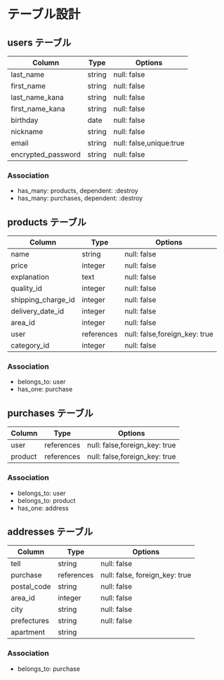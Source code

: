 # テーブル設計

## users テーブル

| Column   | Type   | Options     |
| -------- | ------ | ----------- |
| last_name     | string | null: false |
| first_name    | string | null: false |
| last_name_kana | string | null: false |
| first_name_kana | string | null: false |
| birthday | date | null: false |
| nickname | string | null: false |
| email | string | null: false,unique:true |
| encrypted_password | string | null: false |



### Association

- has_many: products, dependent: :destroy
- has_many: purchases, dependent: :destroy



## products テーブル

| Column | Type   | Options     |
| ------ | ------ | ----------- |
| name   | string | null: false |
| price  | integer | null: false |
| explanation | text | null: false |
| quality_id | integer | null: false |
| shipping_charge_id | integer | null: false |
| delivery_date_id | integer | null: false |
| area_id | integer | null: false                         |
| user | references | null: false,foreign_key: true |
| category_id | integer | null: false |



### Association

- belongs_to: user
- has_one: purchase







## purchases テーブル

| Column	| Type	| Options                                   |
| ------ | ------ | -----------------------------------------|
| user	| references	| null: false,foreign_key: true      |
| product |	references	| null: false,foreign_key: true  |



### Association

- belongs_to: user
- belongs_to: product
- has_one: address

## addresses テーブル

| Column	| Type	| Options                                  |
| ------ | ------ | -----------------------------------------|
| tell    | string | null: false                             |
| purchase    | references | null: false, foreign_key: true      |
| postal_code | string | null: false                         |
| area_id   | integer | null: false |
| city    | string | null: false                             |
| prefectures | string | null: false                             |
| apartment | string                                        |



### Association

- belongs_to: purchase



